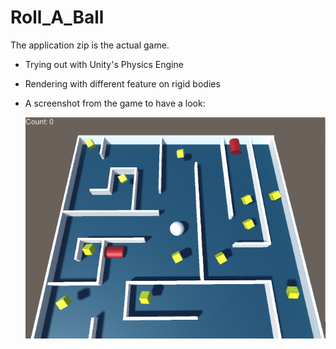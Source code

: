 # Roll_A_Ball
The application zip is the actual game.
* Trying out with Unity's Physics Engine
* Rendering with different feature on rigid bodies
* A screenshot from the game to have a look:

   ![alt text](https://github.com/YuzhouGuo/Roll_A_Ball/blob/master/gameTrying.png)

